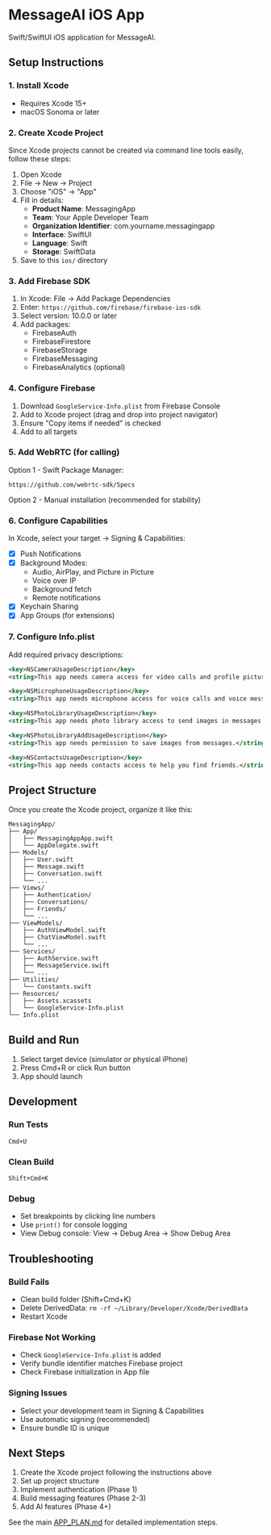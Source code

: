# MessageAI iOS App

Swift/SwiftUI iOS application for MessageAI.

## Setup Instructions

### 1. Install Xcode

- Requires Xcode 15+
- macOS Sonoma or later

### 2. Create Xcode Project

Since Xcode projects cannot be created via command line tools easily, follow these steps:

1. Open Xcode
2. File → New → Project
3. Choose "iOS" → "App"
4. Fill in details:
   - **Product Name**: MessagingApp
   - **Team**: Your Apple Developer Team
   - **Organization Identifier**: com.yourname.messagingapp
   - **Interface**: SwiftUI
   - **Language**: Swift
   - **Storage**: SwiftData
5. Save to this `ios/` directory

### 3. Add Firebase SDK

1. In Xcode: File → Add Package Dependencies
2. Enter: `https://github.com/firebase/firebase-ios-sdk`
3. Select version: 10.0.0 or later
4. Add packages:
   - FirebaseAuth
   - FirebaseFirestore
   - FirebaseStorage
   - FirebaseMessaging
   - FirebaseAnalytics (optional)

### 4. Configure Firebase

1. Download `GoogleService-Info.plist` from Firebase Console
2. Add to Xcode project (drag and drop into project navigator)
3. Ensure "Copy items if needed" is checked
4. Add to all targets

### 5. Add WebRTC (for calling)

Option 1 - Swift Package Manager:
```
https://github.com/webrtc-sdk/Specs
```

Option 2 - Manual installation (recommended for stability)

### 6. Configure Capabilities

In Xcode, select your target → Signing & Capabilities:

- [x] Push Notifications
- [x] Background Modes:
  - Audio, AirPlay, and Picture in Picture
  - Voice over IP
  - Background fetch
  - Remote notifications
- [x] Keychain Sharing
- [x] App Groups (for extensions)

### 7. Configure Info.plist

Add required privacy descriptions:

```xml
<key>NSCameraUsageDescription</key>
<string>This app needs camera access for video calls and profile pictures.</string>

<key>NSMicrophoneUsageDescription</key>
<string>This app needs microphone access for voice calls and voice messages.</string>

<key>NSPhotoLibraryUsageDescription</key>
<string>This app needs photo library access to send images in messages.</string>

<key>NSPhotoLibraryAddUsageDescription</key>
<string>This app needs permission to save images from messages.</string>

<key>NSContactsUsageDescription</key>
<string>This app needs contacts access to help you find friends.</string>
```

## Project Structure

Once you create the Xcode project, organize it like this:

```
MessagingApp/
├── App/
│   ├── MessagingAppApp.swift
│   └── AppDelegate.swift
├── Models/
│   ├── User.swift
│   ├── Message.swift
│   ├── Conversation.swift
│   └── ...
├── Views/
│   ├── Authentication/
│   ├── Conversations/
│   ├── Friends/
│   └── ...
├── ViewModels/
│   ├── AuthViewModel.swift
│   ├── ChatViewModel.swift
│   └── ...
├── Services/
│   ├── AuthService.swift
│   ├── MessageService.swift
│   └── ...
├── Utilities/
│   └── Constants.swift
├── Resources/
│   ├── Assets.xcassets
│   └── GoogleService-Info.plist
└── Info.plist
```

## Build and Run

1. Select target device (simulator or physical iPhone)
2. Press Cmd+R or click Run button
3. App should launch

## Development

### Run Tests

```
Cmd+U
```

### Clean Build

```
Shift+Cmd+K
```

### Debug

- Set breakpoints by clicking line numbers
- Use `print()` for console logging
- View Debug console: View → Debug Area → Show Debug Area

## Troubleshooting

### Build Fails
- Clean build folder (Shift+Cmd+K)
- Delete DerivedData: `rm -rf ~/Library/Developer/Xcode/DerivedData`
- Restart Xcode

### Firebase Not Working
- Check `GoogleService-Info.plist` is added
- Verify bundle identifier matches Firebase project
- Check Firebase initialization in App file

### Signing Issues
- Select your development team in Signing & Capabilities
- Use automatic signing (recommended)
- Ensure bundle ID is unique

## Next Steps

1. Create the Xcode project following the instructions above
2. Set up project structure
3. Implement authentication (Phase 1)
4. Build messaging features (Phase 2-3)
5. Add AI features (Phase 4+)

See the main [APP_PLAN.md](../APP_PLAN.md) for detailed implementation steps.

